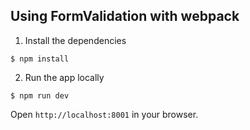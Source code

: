 ## Using FormValidation with webpack

1. Install the dependencies

```shell
$ npm install
```

2. Run the app locally

```shell
$ npm run dev
```

Open `http://localhost:8001` in your browser.